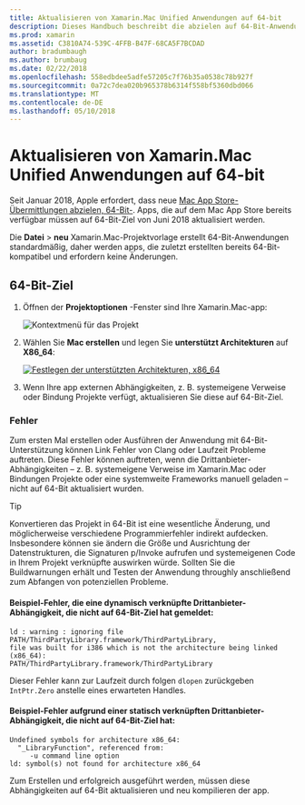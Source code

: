 ```yaml
---
title: Aktualisieren von Xamarin.Mac Unified Anwendungen auf 64-bit
description: Dieses Handbuch beschreibt die abzielen auf 64-Bit-Anwendungen Xamarin.Mac aktualisieren
ms.prod: xamarin
ms.assetid: C3810A74-539C-4FFB-B47F-68CA5F7BCDAD
author: bradumbaugh
ms.author: brumbaug
ms.date: 02/22/2018
ms.openlocfilehash: 558edbdee5adfe57205c7f76b35a0538c78b927f
ms.sourcegitcommit: 0a72c7dea020b965378b6314f558bf5360dbd066
ms.translationtype: MT
ms.contentlocale: de-DE
ms.lasthandoff: 05/10/2018
---
```

# <a name="updating-xamarinmac-unified-applications-to-64-bit"></a>Aktualisieren von Xamarin.Mac Unified Anwendungen auf 64-bit

Seit Januar 2018, Apple erfordert, dass neue [Mac App Store-Übermittlungen abzielen, 64-Bit-](https://developer.apple.com/news/?id=06282017a). Apps, die auf dem Mac App Store bereits verfügbar müssen auf 64-Bit-Ziel von Juni 2018 aktualisiert werden.

Die **Datei** > **neu** Xamarin.Mac-Projektvorlage erstellt 64-Bit-Anwendungen standardmäßig, daher werden apps, die zuletzt erstellten bereits 64-Bit-kompatibel und erfordern keine Änderungen.

## <a name="targeting-64-bit"></a>64-Bit-Ziel

1. Öffnen der **Projektoptionen** -Fenster sind Ihre Xamarin.Mac-app:

   ![Kontextmenü für das Projekt](mac-64-bit-images/1-contextual_menu-vsmac.png "im Kontextmenü für das Projekt")

2. Wählen Sie **Mac erstellen** und legen Sie **unterstützt Architekturen** auf **X86\_64**:

   [![Festlegen der unterstützten Architekturen, x86_64](mac-64-bit-images/2-project_options-vsmac.png "unterstützten Architekturen, x86_64 festlegen")](mac-64-bit-images/2-project_options-vsmac-large.png#lightbox)

3. Wenn Ihre app externen Abhängigkeiten, z. B. systemeigene Verweise oder Bindung Projekte verfügt, aktualisieren Sie diese auf 64-Bit-Ziel.

### <a name="errors"></a>Fehler

Zum ersten Mal erstellen oder Ausführen der Anwendung mit 64-Bit-Unterstützung können Link Fehler von Clang oder Laufzeit Probleme auftreten. Diese Fehler können auftreten, wenn die Drittanbieter-Abhängigkeiten – z. B. systemeigene Verweise im Xamarin.Mac oder Bindungen Projekte oder eine systemweite Frameworks manuell geladen – nicht auf 64-Bit aktualisiert wurden.

> [!TIP]
> Konvertieren das Projekt in 64-Bit ist eine wesentliche Änderung, und möglicherweise verschiedene Programmierfehler indirekt aufdecken. Insbesondere können sie ändern die Größe und Ausrichtung der Datenstrukturen, die Signaturen p/Invoke aufrufen und systemeigenen Code in Ihrem Projekt verknüpfte auswirken würde. Sollten Sie die Buildwarnungen erhält und Testen der Anwendung throughly anschließend zum Abfangen von potenziellen Probleme.

#### <a name="example-error-resulting-from-a-dynamically-linked-third-party-dependency-that-does-not-target-64-bit"></a>Beispiel-Fehler, die eine dynamisch verknüpfte Drittanbieter-Abhängigkeit, die nicht auf 64-Bit-Ziel hat gemeldet:

```console
ld : warning : ignoring file PATH/ThirdPartyLibrary.framework/ThirdPartyLibrary, 
file was built for i386 which is not the architecture being linked (x86_64): 
PATH/ThirdPartyLibrary.framework/ThirdPartyLibrary 
```

Dieser Fehler kann zur Laufzeit durch folgen `dlopen` zurückgeben `IntPtr.Zero` anstelle eines erwarteten Handles.

#### <a name="example-error-resulting-from-a-statically-linked-third-party-dependency-that-does-not-target-64-bit"></a>Beispiel-Fehler aufgrund einer statisch verknüpften Drittanbieter-Abhängigkeit, die nicht auf 64-Bit-Ziel hat:

```console
Undefined symbols for architecture x86_64:
  "_LibraryFunction", referenced from:
     -u command line option
ld: symbol(s) not found for architecture x86_64 
```

Zum Erstellen und erfolgreich ausgeführt werden, müssen diese Abhängigkeiten auf 64-Bit aktualisieren und neu kompilieren der app.

